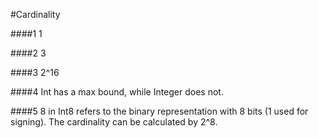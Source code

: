 #Cardinality

####1
1

####2
3

####3
2^16


####4
Int has a max bound, while Integer does not.

####5
8 in Int8 refers to the binary representation with 8 bits (1 used for signing).
The cardinality can be calculated by 2^8.


